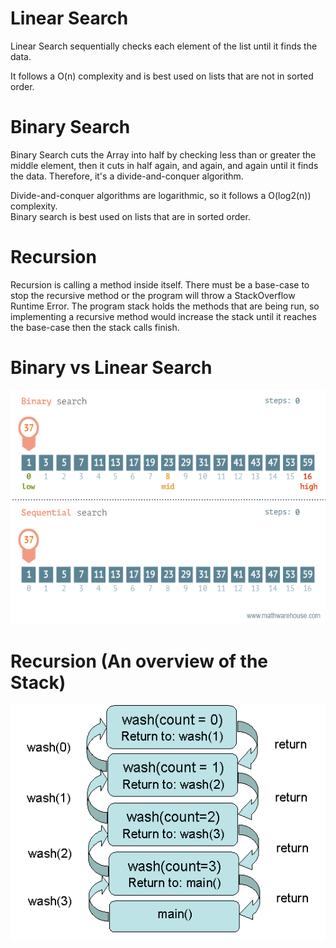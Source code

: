 # Linear Search
Linear Search sequentially checks each element of the list until it finds the data.  

It follows a O(n) complexity and is best used on lists that are not in sorted order.  

# Binary Search
Binary Search cuts the Array into half by checking less than or greater the middle element, then it cuts in half again, and again, and again until it finds the data. Therefore, it's a divide-and-conquer algorithm.  

Divide-and-conquer algorithms are logarithmic, so it follows a O(log2(n)) complexity.  
Binary search is best used on lists that are in sorted order.

# Recursion
Recursion is calling a method inside itself. There must be a base-case to stop the recursive method or the program will throw a StackOverflow Runtime Error. The program stack holds the methods that are being run, so implementing a recursive method would increase the stack until it reaches the base-case then the stack calls finish.   

# Binary vs Linear Search
<img src="images/binarylinearsearch.gif" width="675" height="375" />

# Recursion (An overview of the Stack)
<img src="images/recursion.gif" width="675" height="375" />
